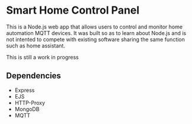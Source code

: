 # Smart Home Control Panel

This is a Node.js web app that allows users to control and monitor home automation MQTT devices.
It was built so as to learn about Node.js and is not intented to compete with existing software sharing the same function such as home assistant.

This is still a work in progress


## Dependencies

* Express
* EJS
* HTTP-Proxy
* MongoDB
* MQTT

